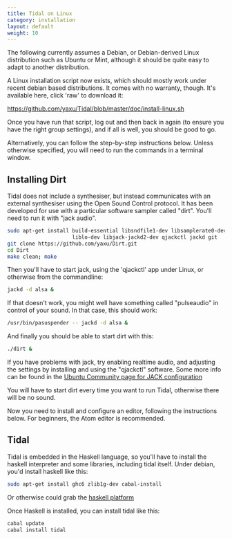 ```yaml
---
title: Tidal on Linux
category: installation
layout: default
weight: 10
---
```


The following currently assumes a Debian, or Debian-derived Linux
distribution such as Ubuntu or Mint, although it should be quite easy
to adapt to another distribution.

A Linux installation script now exists, which should mostly work under
recent debian based distributions. It comes with no warranty,
though. It's available here, click 'raw' to download it:

  <https://github.com/yaxu/Tidal/blob/master/doc/install-linux.sh>

Once you have run that script, log out and then back in again (to ensure you have the right group settings), and if all is well, you should be good to go.

Alternatively, you can follow the step-by-step instructions
below. Unless otherwise specified, you will need to run the commands
in a terminal window.

## Installing Dirt

Tidal does not include a synthesiser, but instead communicates with an
external synthesiser using the Open Sound Control protocol. It has
been developed for use with a particular software sampler called
"dirt". You'll need to run it with "jack audio".

~~~~sh
sudo apt-get install build-essential libsndfile1-dev libsamplerate0-dev \
                     liblo-dev libjack-jackd2-dev qjackctl jackd git
git clone https://github.com/yaxu/Dirt.git
cd Dirt
make clean; make
~~~~

Then you'll have to start jack, using the 'qjackctl' app under Linux,
or otherwise from the commandline:

~~~~sh
jackd -d alsa &
~~~~

If that doesn't work, you might well have something called
"pulseaudio" in control of your sound. In that case, this should work:

~~~~sh
/usr/bin/pasuspender -- jackd -d alsa &
~~~~

And finally you should be able to start dirt with this:

~~~~sh
./dirt &
~~~~

If you have problems with jack, try enabling realtime audio, and
adjusting the settings by installing and using the "qjackctl"
software. Some more info can be found in the [Ubuntu Community page for JACK configuration](https://help.ubuntu.com/community/HowToJACKConfiguration)

You will have to start dirt every time you want to run Tidal,
otherwise there will be no sound.

Now you need to install and configure an editor, following the
instructions below. For beginners, the Atom editor is recommended.

## Tidal

Tidal is embedded in the Haskell language, so you'll have to install
the haskell interpreter and some libraries, including tidal
itself. Under debian, you'd install haskell like this:

~~~~sh
sudo apt-get install ghc6 zlib1g-dev cabal-install
~~~~

Or otherwise could grab the [haskell platform](http://www.haskell.org/platform/)

Once Haskell is installed, you can install tidal like this:

~~~~sh
cabal update
cabal install tidal
~~~~
